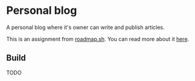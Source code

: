 # Personal blog 

A personal blog where it's owner can write and publish articles.

This is an assignment from [roadmap.sh](https://roadmap.sh).
You can read more about it [here](https://roadmap.sh/projects/personal-blog).

## Build

TODO
